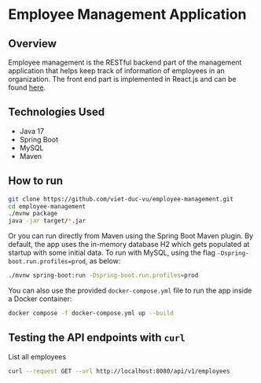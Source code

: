 # Employee Management Application

## Overview
Employee management is the RESTful backend part of the management application that helps keep track of information of employees in an organization. The front end part is implemented in React.js and can be found [here](https://github.com/viet-duc-vu/employee-management-frontend).

## Technologies Used
- Java 17
- Spring Boot
- MySQL
- Maven

## How to run
```bash
git clone https://github.com/viet-duc-vu/employee-management.git
cd employee-management
./mvnw package
java -jar target/*.jar
```
Or you can run directly from Maven using the Spring Boot Maven plugin. By default, the app uses the in-memory database
H2 which gets populated at startup with some initial data. To run with MySQL, using the flag `-Dspring-boot.run.profiles=prod`, as below:
```bash
./mvnw spring-boot:run -Dspring-boot.run.profiles=prod
```
You can also use the provided `docker-compose.yml` file to run the app inside a Docker container:
```bash
docker compose -f docker-compose.yml up --build
```

## Testing the API endpoints with `curl`
List all employees
```bash
curl --request GET --url http://localhost:8080/api/v1/employees
```


